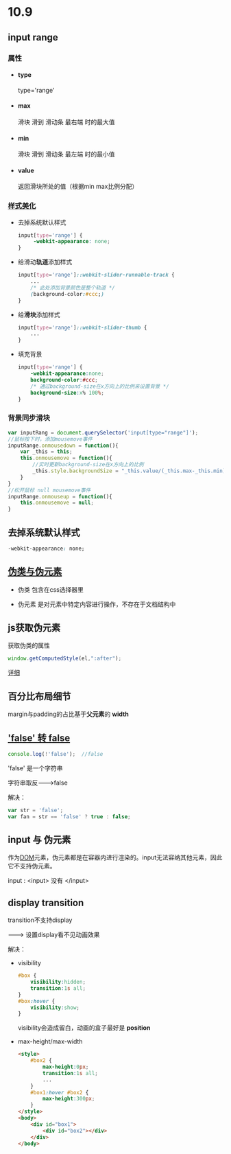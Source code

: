 # 10.9

## input range

### 属性

- #### type

  type='range'

- #### max

  滑块 滑到 滑动条 最右端 时的最大值

- #### min

  滑块 滑到 滑动条 最左端 时的最小值

- #### value

  返回滑块所处的值（根据min max比例分配）


### [样式美化](https://blog.csdn.net/u013347241/article/details/51560290)

- 去掉系统默认样式

  ```css
  input[type='range'] {
       -webkit-appearance: none;
  }
  ```

- 给滑动**轨道**添加样式

  ```css
  input[type='range']::webkit-slider-runnable-track {
      ...
      /* 此处添加背景颜色是整个轨道 */
      (background-color:#ccc;)
  }
  ```

- 给**滑块**添加样式

  ```css
  input[type='range']::webkit-slider-thumb {
      ...
  }
  ```

- 填充背景

  ```css
  input[type='range'] {
      -webkit-appearance:none;
      background-color:#ccc;
      /* 通过background-size在x方向上的比例来设置背景 */
      background-size:x% 100%;
  }
  ```

### 背景同步滑块

```js
var inputRang = document.querySelector('input[type="range"]');
//鼠标按下时，添加mousemove事件
inputRange.onmousedown = function(){
    var _this = this;
    this.onmousemove = function(){
        //实时更新background-size在x方向上的比例
        _this.style.backgroundSize = "_this.value/(_this.max-_this.min)"+"% 100%";
    }
}
//松开鼠标 null mousemove事件
inputRange.onmouseup = function(){
    this.onmousemove = null;
}
```



## 去掉系统默认样式

```css
-webkit-appearance: none;
```



## [伪类与伪元素](https://segmentfault.com/a/1190000012156828)

- 伪类 包含在css选择器里

- 伪元素 是对元素中特定内容进行操作，不存在于文档结构中



## js获取伪元素

获取伪类的属性

```js
window.getComputedStyle(el,":after");
```

[详细](https://blog.csdn.net/xiaoya_syt/article/details/60577553)



## 百分比布局细节

margin与padding的占比基于**父元素**的    **width**



## ['false' 转 false](https://blog.csdn.net/wuyou1336/article/details/71076351/)

```js
console.log(!'false');  //false 
```

'false' 是一个字符串

字符串取反--->false

解决：

```js
var str = 'false';
var fan = str == 'false' ? true : false;
```



## input 与 伪元素

作为[DOM](https://www.baidu.com/s?wd=DOM&tn=SE_PcZhidaonwhc_ngpagmjz&rsv_dl=gh_pc_zhidao)元素，伪元素都是在容器内进行渲染的。input无法容纳其他元素，因此它不支持伪元素。

input  :   \<input>       没有    \</input>



## display transition

transition不支持display

--->  设置display看不见动画效果

解决：

- visibility

  ```css
  #box {
      visibility:hidden;
      transition:1s all;
  }
  #box:hover {
      visibility:show;
  }
  ```

  visibility会造成留白，动画的盒子最好是 **position**

- max-height/max-width

  ```html
  <style>
      #box2 {
          max-height:0px;
          transition:1s all;
          ...
      }
      #box1:hover #box2 {
          max-height:300px;
      }
  </style>
  <body>
      <div id="box1">
          <div id="box2"></div>
      </div>
  </body>
  ```



